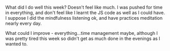 What did I do well this week? Doesn't feel like much. I was pushed for time in everything, and don't feel like I learnt the JS code as well as I could have. I suppose I did the mindfulness listening ok, and have practices meditation nearly every day.

What could I improve - everything...time management maybe, although I was pretty tired this week so didn't get as much done in the evenings as I wanted to.
